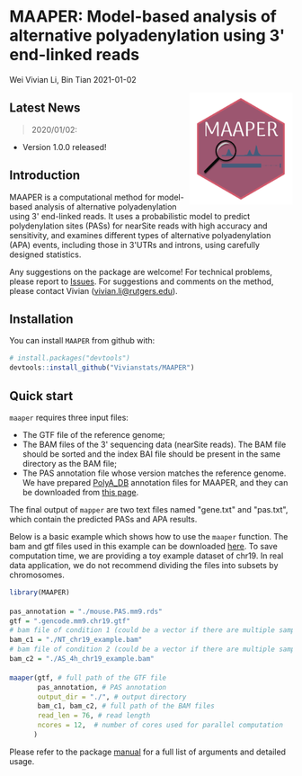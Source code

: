 MAAPER: Model-based analysis of alternative polyadenylation using 3' end-linked reads
================
Wei Vivian Li, Bin Tian
2021-01-02

<!-- README.md is generated from README.Rmd. Please edit that file -->
<img src="https://github.com/Vivianstats/data-pkg/raw/main/img/MAAPER.png" height="200" align="right" />

## Latest News

> 2020/01/02:

-   Version 1.0.0 released!

## Introduction

MAAPER is a computational method for model-based analysis of alternative polyadenylation using 3' end-linked reads. It uses a probabilistic model to predict polydenylation sites (PASs) for nearSite reads with high accuracy and sensitivity, and examines different types of alternative polyadenylation (APA) events, including those in 3'UTRs and introns, using carefully designed statistics.

Any suggestions on the package are welcome! For technical problems, please report to [Issues](https://github.com/Vivianstats/MAAPER/issues). For suggestions and comments on the method, please contact Vivian (<vivian.li@rutgers.edu>).

## Installation

You can install `MAAPER` from github with:

``` r
# install.packages("devtools")
devtools::install_github("Vivianstats/MAAPER")
```

## Quick start

`maaper` requires three input files:

-   The GTF file of the reference genome;
-   The BAM files of the 3' sequencing data (nearSite reads). The BAM file should be sorted and the index BAI file should be present in the same directory as the BAM file;
-   The PAS annotation file whose version matches the reference genome. We have prepared [PolyA\_DB](https://exon.apps.wistar.org/PolyA_DB/v3/) annotation files for MAAPER, and they can be downloaded from [this page](https://github.com/Vivianstats/data-pkg/tree/main/MAAPER/PolyA_DB).

The final output of `mapper` are two text files named "gene.txt" and "pas.txt", which contain the predicted PASs and APA results.

Below is a basic example which shows how to use the `maaper` function. The bam and gtf files used in this example can be downloaded [here](https://github.com/Vivianstats/data-pkg/tree/main/MAAPER). To save computation time, we are providing a toy example dataset of chr19. In real data application, we do not recommend dividing the files into subsets by chromosomes.

``` r
library(MAAPER)

pas_annotation = "./mouse.PAS.mm9.rds"
gtf = ".gencode.mm9.chr19.gtf"
# bam file of condition 1 (could be a vector if there are multiple samples)
bam_c1 = "./NT_chr19_example.bam"
# bam file of condition 2 (could be a vector if there are multiple samples)
bam_c2 = "./AS_4h_chr19_example.bam"

maaper(gtf, # full path of the GTF file
       pas_annotation, # PAS annotation
       output_dir = "./", # output directory
       bam_c1, bam_c2, # full path of the BAM files
       read_len = 76, # read length
       ncores = 12,  # number of cores used for parallel computation 
      )
```

Please refer to the package [manual](https://github.com/Vivianstats/MAAPER/blob/master/inst/docs/) for a full list of arguments and detailed usage.
